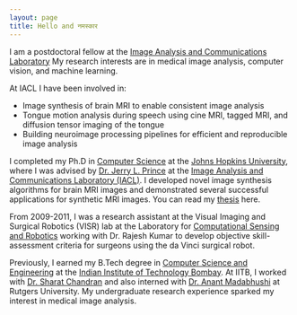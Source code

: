 ```yaml
---
layout: page
title: Hello and नमस्कार
---
```


I am a postdoctoral fellow at the [Image Analysis and Communications Laboratory](http://www.iacl.ece.jhu.edu)
My research interests are in medical image analysis, computer vision, and machine learning.

At IACL I have been involved in:

* Image synthesis of brain MRI to enable consistent image analysis
* Tongue motion analysis during speech using cine MRI, tagged MRI, and diffusion tensor imaging of the tongue
* Building neuroimage processing pipelines for efficient and reproducible image analysis


I completed my Ph.D in [Computer Science](https://www.cs.jhu.edu) at the [Johns Hopkins University](https://www.jhu.edu), where I was advised by [Dr. Jerry L. Prince](http://iacl.ece.jhu.edu/index.php/Prince) at the [Image Analysis and Communications Laboratory (IACL)](https://www.iacl.ece.jhu.edu). I developed novel image synthesis algorithms for brain MRI images and demonstrated several successful applications for synthetic MRI images.
You can read my [thesis](pdfs/thesis-amod-jog-2016.pdf) here.

From 2009-2011, I was a research assistant at the Visual Imaging and Surgical Robotics (VISR) lab at the Laboratory for [Computational Sensing and Robotics](https://www.lcsr.jhu.edu) working with Dr. Rajesh Kumar to develop objective skill-assessment criteria for surgeons using the da Vinci surgical robot.   

Previously, I earned my B.Tech degree in [Computer Science and Engineering](https://www.cse.iitb.ac.in) at the [Indian Institute of Technology Bombay](https://www.iitb.ac.in). At IITB, I worked with [Dr. Sharat Chandran](https://www.cse.iitb.ac.in/~sharat) and also interned with [Dr. Anant Madabhushi](https://www.case.edu/medicine/ccir/faculty/anant-madabhushi-phd.html) at Rutgers University. My undergraduate research experience sparked my interest in medical image analysis.
